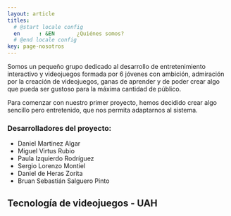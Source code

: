 ```yaml
---
layout: article
titles:
  # @start locale config
  en      : &EN       ¿Quiénes somos?
  # @end locale config
key: page-nosotros
---
```


Somos un pequeño grupo dedicado al desarrollo de entretenimiento interactivo y videojuegos formada por 6 jóvenes con ambición, admiración por la creación de videojuegos, ganas de aprender y de poder crear algo que pueda ser gustoso para la máxima cantidad de público.

Para comenzar con nuestro primer proyecto, hemos decidido crear algo sencillo pero entretenido, que nos permita adaptarnos al sistema.

### Desarrolladores del proyecto:

- Daniel Martinez Algar 
- Miguel Virtus Rubio
- Paula Izquierdo Rodríguez
- Sergio Lorenzo Montiel
- Daniel de Heras Zorita
- Bruan Sebastián Salguero Pinto

## Tecnología de videojuegos - UAH